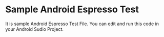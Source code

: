 # Sample Android Espresso Test
It is sample Android Espresso Test File. You can edit and run this code in your Android Sudio Project.  
